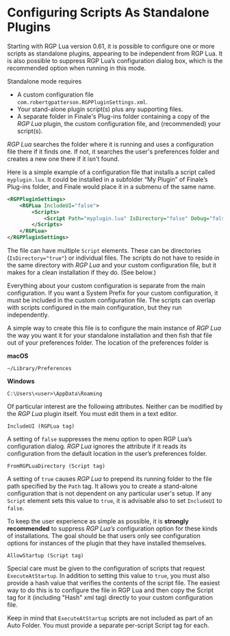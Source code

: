 Configuring Scripts As Standalone Plugins
=========================================

Starting with RGP Lua version 0.61, it is possible to configure one or more scripts as
standalone plugins, appearing to be independent from RGP Lua. It is also possible to
suppress RGP Lua’s configuration dialog box, which is the recommended option when running
in this mode.

Standalone mode requires

- A custom configuration file `com.robertgpatterson.RGPPluginSettings.xml`.
- Your stand-alone plugin script(s) plus any supporting files.
- A separate folder in Finale's Plug-ins folder containing a copy of the _RGP Lua_ plugin, the custom configuration file, and (recommended) your script(s).

_RGP Lua_ searches the folder where it is running and uses a configuration file there if it finds one. If not, it searches the user's preferences folder and creates a new one there if it isn't found.

Here is a simple example of a configuration file that installs a script called `myplugin.lua`. It could be installed in a subfolder “My Plugin” of Finale’s Plug-ins folder, and Finale would place it in a submenu of the same name.

```xml
<RGPPluginSettings>
    <RGPLua IncludeUI="false">
        <Scripts>
            <Script Path="myplugin.lua" IsDirectory="false" Debug="false" UseString="false" FromRGPLuaDirectory="true"/>
        </Scripts>
    </RGPLua>
</RGPPluginSettings>
```
The file can have multiple `Script` elements. These can be directories (`IsDirectory="true"`) or individual files. The scripts do not have to reside in the same directory with _RGP Lua_ and your custom configuration file, but it makes for a clean installation if they do. (See below.)

Everything about your custom configuration is separate from the main configuration. If you want a System Prefix for your custom configuration, it must be included in the custom configuration file. The scripts can overlap with scripts configured in the main configuration, but they run independently.

A simple way to create this file is to configure the main instance of _RGP Lua_ the way you want it for your standalone installation and then fish that file out of your preferences folder. The location of the preferences folder is

**macOS**

```
~/Library/Preferences
```

**Windows**

```
C:\Users\<user>\AppData\Roaming
```

Of particular interest are the following attributes. Neither can be modified by the _RGP Lua_ plugin itself. You must edit them in a text editor.

```
IncludeUI (RGPLua tag)
```
A setting of `false` suppresses the menu option to open RGP Lua’s configuration dialog. _RGP Lua_ ignores the attribute if it reads its configuration from the default location in the user’s preferences folder.

```
FromRGPLuaDirectory (Script tag)
```
A setting of `true` causes _RGP Lua_ to prepend its running folder to the file path specified by the `Path` tag. It allows you to create a stand-alone configuration that is not dependent on any particular user's setup. If any `Script` element sets this value to `true`, it is advisable also to set `IncludeUI` to `false`.

To keep the user experience as simple as possible, it is **strongly recommended** to suppress _RGP Lua’s_  configuration option for these kinds of installations. The goal should be that users only see configuration options for instances of the plugin that they have installed themselves.

```
AllowStartup (Script tag)
```

Special care must be given to the configuration of scripts that request `ExecuteAtStartup`. In addition to setting this value to `true`, you must also provide a hash value that verifies the contents of the script file. The easiest way to do this is to configure the file in RGP Lua and then copy the Script tag for it (including "Hash" xml tag) directly to your custom configuration file.

Keep in mind that `ExecuteAtStartup` scripts are not included as part of an Auto Folder. You must provide a separate per-script Script tag for each.